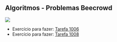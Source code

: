 ## Algoritmos - Problemas Beecrowd
<a href="https://skillicons.dev">
    <img src="https://skillicons.dev/icons?i=java" />
</a>

- Exercício para fazer: [Tarefa 1006](/tarefa1016.java)
- Exercício para fazer: [Tarefa 1008](/tarefa1018.java)